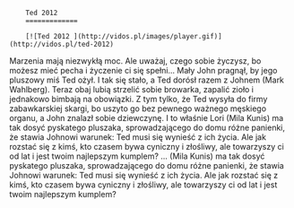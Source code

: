 
        Ted 2012 
        =============
        
        [![Ted 2012 ](http://vidos.pl/images/player.gif)](http://vidos.pl/ted-2012)
        
        
 Marzenia mają niezwykłą moc. Ale uważaj, czego sobie życzysz, bo możesz mieć pecha i życzenie ci się spełni… Mały John pragnął, by jego pluszowy miś Ted ożył. I tak się stało, a Ted dorósł razem z Johnem (Mark Wahlberg). Teraz obaj lubią strzelić sobie browarka, zapalić zioło i jednakowo bimbają na obowiązki. Z tym tylko, że Ted wysyła do firmy zabawkarskiej skargi, bo uszyto go bez pewnego ważnego męskiego organu, a John znalazł sobie dziewczynę. I to właśnie Lori (Mila Kunis) ma tak dosyć pyskatego pluszaka, sprowadzającego do domu różne panienki, że stawia Johnowi warunek: Ted musi się wynieść z ich życia. Ale jak rozstać się z kimś, kto czasem bywa cyniczny i złośliwy, ale towarzyszy ci od lat i jest twoim najlepszym kumplem?   ... (Mila Kunis) ma tak dosyć pyskatego pluszaka, sprowadzającego do domu różne panienki, że stawia Johnowi warunek: Ted musi się wynieść z ich życia. Ale jak rozstać się z kimś, kto czasem bywa cyniczny i złośliwy, ale towarzyszy ci od lat i jest twoim najlepszym kumplem?
    
